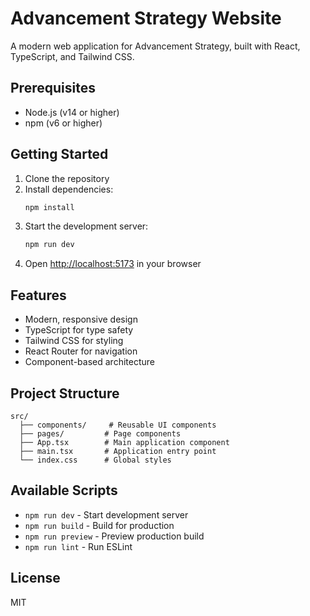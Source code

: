 # Advancement Strategy Website

A modern web application for Advancement Strategy, built with React, TypeScript, and Tailwind CSS.

## Prerequisites

- Node.js (v14 or higher)
- npm (v6 or higher)

## Getting Started

1. Clone the repository
2. Install dependencies:
   ```bash
   npm install
   ```
3. Start the development server:
   ```bash
   npm run dev
   ```
4. Open [http://localhost:5173](http://localhost:5173) in your browser

## Features

- Modern, responsive design
- TypeScript for type safety
- Tailwind CSS for styling
- React Router for navigation
- Component-based architecture

## Project Structure

```
src/
  ├── components/     # Reusable UI components
  ├── pages/         # Page components
  ├── App.tsx        # Main application component
  ├── main.tsx       # Application entry point
  └── index.css      # Global styles
```

## Available Scripts

- `npm run dev` - Start development server
- `npm run build` - Build for production
- `npm run preview` - Preview production build
- `npm run lint` - Run ESLint

## License

MIT